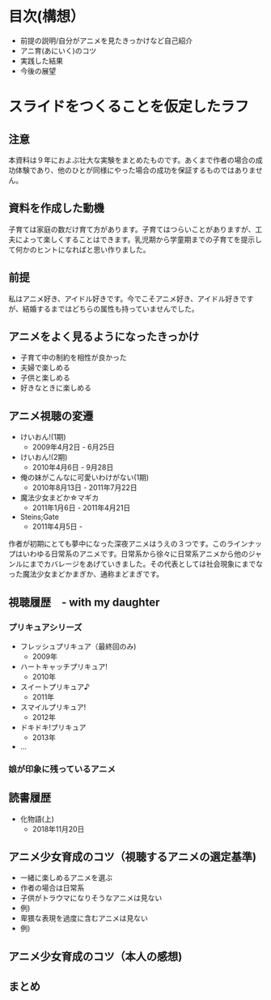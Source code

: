 # 目次(構想）
* 前提の説明/自分がアニメを見たきっかけなど自己紹介
* アニ育(あにいく)のコツ
* 実践した結果
* 今後の展望

# スライドをつくることを仮定したラフ
## 注意
本資料は９年におよぶ壮大な実験をまとめたものです。あくまで作者の場合の成功体験であり、他のひとが同様にやった場合の成功を保証するものではありません。

## 資料を作成した動機
子育ては家庭の数だけ育て方があります。子育てはつらいことがありますが、工夫によって楽しくすることはできます。乳児期から学童期までの子育てを提示して何かのヒントになればと思い作りました。

## 前提
私はアニメ好き、アイドル好きです。今でこそアニメ好き、アイドル好きですが、結婚するまではどちらの属性も持っていませんでした。

## アニメをよく見るようになったきっかけ
* 子育て中の制約を相性が良かった
 * 夫婦で楽しめる　
 * 子供と楽しめる
 * 好きなときに楽しめる
  
## アニメ視聴の変遷
* けいおん!(1期)
    * 2009年4月2日 - 6月25日
* けいおん!(2期)
    * 2010年4月6日 - 9月28日
* 俺の妹がこんなに可愛いわけがない(1期)
    * 2010年8月13日 - 2011年7月22日
* 魔法少女まどか☆マギカ
    * 2011年1月6日 - 2011年4月21日
* Steins;Gate
    * 2011年4月5日 - 

作者が初期にとても夢中になった深夜アニメはうえの３つです。このラインナップはいわゆる日常系のアニメです。日常系から徐々に日常系アニメから他のジャンルにまでカバレージをあげていきました。その代表としては社会現象にまでなった魔法少女まどかまぎか、通称まどまぎです。

## 視聴履歴　- with my daughter
### プリキュアシリーズ
* フレッシュプリキュア（最終回のみ)
    * 2009年
* ハートキャッチプリキュア!
    * 2010年
* スイートプリキュア♪
    * 2011年
* スマイルプリキュア!
    * 2012年
* ドキドキ!プリキュア
    * 2013年
* ...

### 娘が印象に残っているアニメ

## 読書履歴
* 化物語(上)
    * 2018年11月20日

## アニメ少女育成のコツ（視聴するアニメの選定基準)
* 一緒に楽しめるアニメを選ぶ
 * 作者の場合は日常系
* 子供がトラウマになりそうなアニメは見ない
 * 例)
* 卑猥な表現を過度に含むアニメは見ない
 * 例)

## アニメ少女育成のコツ（本人の感想)


## まとめ
